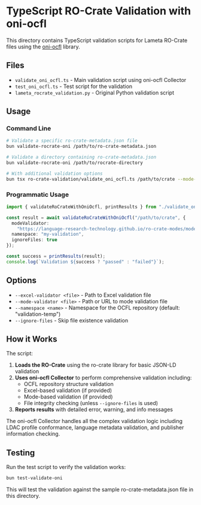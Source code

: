 # TypeScript RO-Crate Validation with oni-ocfl

This directory contains TypeScript validation scripts for Lameta RO-Crate files using the [oni-ocfl](https://github.com/Language-Research-Technology/oni-ocfl) library.

## Files

- `validate_oni_ocfl.ts` - Main validation script using oni-ocfl Collector
- `test_oni_ocfl.ts` - Test script for the validation
- `lameta_rocrate_validation.py` - Original Python validation script

## Usage

### Command Line

```bash
# Validate a specific ro-crate-metadata.json file
bun validate-rocrate-oni /path/to/ro-crate-metadata.json

# Validate a directory containing ro-crate-metadata.json
bun validate-rocrate-oni /path/to/rocrate-directory

# With additional validation options
bun tsx ro-crate-validation/validate_oni_ocfl.ts /path/to/crate --mode-validator https://example.com/mode.json --namespace my-namespace --ignore-files
```

### Programmatic Usage

```typescript
import { validateRoCrateWithOniOcfl, printResults } from "./validate_oni_ocfl";

const result = await validateRoCrateWithOniOcfl("/path/to/crate", {
  modeValidator:
    "https://language-research-technology.github.io/ro-crate-modes/modes/comprehensive-ldac.json",
  namespace: "my-validation",
  ignoreFiles: true
});

const success = printResults(result);
console.log(`Validation ${success ? "passed" : "failed"}`);
```

## Options

- `--excel-validator <file>` - Path to Excel validation file
- `--mode-validator <file>` - Path or URL to mode validation file
- `--namespace <name>` - Namespace for the OCFL repository (default: "validation-temp")
- `--ignore-files` - Skip file existence validation

## How it Works

The script:

1. **Loads the RO-Crate** using the ro-crate library for basic JSON-LD validation
2. **Uses oni-ocfl Collector** to perform comprehensive validation including:
   - OCFL repository structure validation
   - Excel-based validation (if provided)
   - Mode-based validation (if provided)
   - File integrity checking (unless `--ignore-files` is used)
3. **Reports results** with detailed error, warning, and info messages

The oni-ocfl Collector handles all the complex validation logic including LDAC profile conformance, language metadata validation, and publisher information checking.

## Testing

Run the test script to verify the validation works:

```bash
bun test-validate-oni
```

This will test the validation against the sample ro-crate-metadata.json file in this directory.
